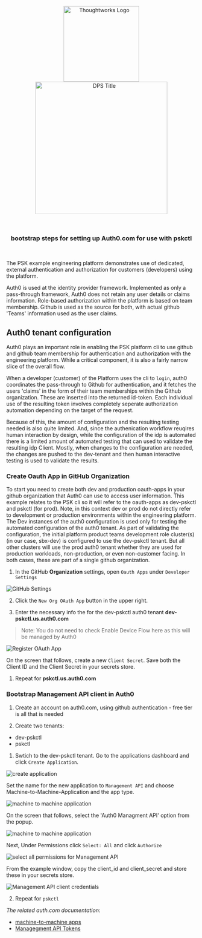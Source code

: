 <div align="center">
	<p>
		<img alt="Thoughtworks Logo" src="https://raw.githubusercontent.com/twplatformlabs/static/master/thoughtworks_flamingo_wave.png?sanitize=true" width=200 />
    <br />
		<img alt="DPS Title" src="https://raw.githubusercontent.com/twplatformlabs/static/master/EMPCPlatformStarterKitsImage.png?sanitize=true" width=350/>
	</p>
  <br />
  <h3>bootstrap steps for setting up Auth0.com for use with pskctl</h3>
</div>
<br />

The PSK example engineering platform demonstrates use of dedicated, external authentication and authorization for customers (developers) using the platform.  

Auth0 is used at the identity provider framework. Implemented as only a pass-through framework, Auth0 does not retain any user details or claims information. Role-based authorization within the platform is based on team membership. Github is used as the source for both, with actual github 'Teams' information used as the user claims.

## Auth0 tenant configuration

Auth0 plays an important role in enabling the PSK platform cli to use github and github team membership for authentication and authorization with the engineering platform. While a critical component, it is also a fairly narrow slice of the overall flow.  

When a developer (customer) of the Platform uses the cli to `login`, auth0 coordinates the pass-through to Github for authentication, and it fetches the users 'claims' in the form of their team memberships within the Github organization. These are inserted into the returned id-token. Each individual use of the resulting token involves completely seperate authorization automation depending on the target of the request.  

Because of this, the amount of configuration and the resulting testing needed is also quite limited. And, since the authenication workflow reuqires human interaction by design, while the configuration of the idp is automated there is a limited amount of automated testing that can used to validate the resulting idp Client. Mostly, when changes to the configuration are needed, the changes are pushed to the dev-tenant and then human interactive testing is used to validate the results.  

###  Create Oauth App in GitHub Organization

To start you need to create both dev and production oauth-apps in your github organization that Auth0 can use to access user information. This example relates to the PSK cli so it will refer to the oauth-apps as dev-pskctl and pskctl (for prod). Note, in this context dev or prod do not directly refer to development or production environments within the engineering platform. The Dev instances of the auth0 configuration is used only for testing the automated configuration of the auth0 tenant. As part of validating the configuration, the initial platform product teams development role cluster(s) (in our case, sbx-dev) is configured to use the dev-pskctl tenant. But all other clusters will use the prod auth0 tenant whether they are used for production workloads, non-production, or even non-customer facing. In both cases, these are part of a single github organization.  

1. In the GitHub **Organization** settings, open `Oauth Apps` under `Developer Settings`

![GitHub Settings](images/github_settings.png)

2. Click the `New Org OAuth App` button in the upper right.  

3. Enter the necessary info the for the dev-pskctl auth0 tenant **dev-pskctl.us.auth0.com**

> Note: You do not need to check Enable Device Flow here as this will be managed by Auth0

![Register OAuth App](images/github_oauth_app.png)

On the screen that follows, create a new `Client Secret`. Save both the Client ID and the Client Secret in your secrets store.  

1. Repeat for **pskctl.us.auth0.com**

### Bootstrap Management API client in Auth0

1. Create an account on auth0.com, using github authentication - free tier is all that is needed

2. Create two tenants:

* dev-pskctl
* pskctl

1. Swtich to the dev-pskctl tenant. Go to the applications dashboard and click `Create Application`.  

![create application](images/create_mgmt_api.png)  

Set the name for the new application to `Management API` and choose Machine-to-Machine-Application and the app type.  

![machine to machine application](images/create_machine-to-machine.png)  

On the screen that follows, select the 'Auth0 Managment API' option from the popup.  

![machine to machine application](images/management_api_popup.png)  

Next, Under Permissions click `Select: All` and click `Authorize`  

![select all permissions for Management API](images/machine-to-machine-claims.png)  

From the example window, copy the client_id and client_secret and store these in your secrets store.

![Management API client credentials](images/store-credentials.png)  

2. Repeat for `pskctl`

_The related auth.com documentation_:  
- [machine-to-machine apps](https://auth0.com/docs/get-started/auth0-overview/create-applications/machine-to-machine-apps)
- [Managegment API Tokens](https://auth0.com/docs/secure/tokens/access-tokens/get-management-api-access-tokens-for-production)
